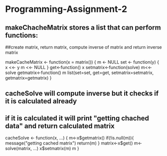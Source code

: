 # Programming-Assignment-2
## makeChacheMatrix stores a list that can perform functions: 
##create matrix, return matrix, compute inverse of matrix and return inverse matrix

makeCacheMatrix <- function(x = matrix()) {
        m <- NULL
        set <- function(y) {
                x <<- y
                m <<- NULL
        }
        get<-function() x
        setmatrix<-function(solve) m<<- solve
        getmatrix<-function() m
        list(set=set, get=get,
             setmatrix=setmatrix,
             getmatrix=getmatrix)
}


## cacheSolve will compute inverse but it checks if it is calculated already 
## if it is calculated it will print "getting chached data" and return calculated matrix

cacheSolve <- function(x, ...) {
        m<-x$getmatrix()
        if(!is.null(m)){
                message("getting cached matrix")
                return(m)
        }
        matrix<-x$get()
        m<-solve(matrix, ...)
        x$setmatrix(m)
        m
}
